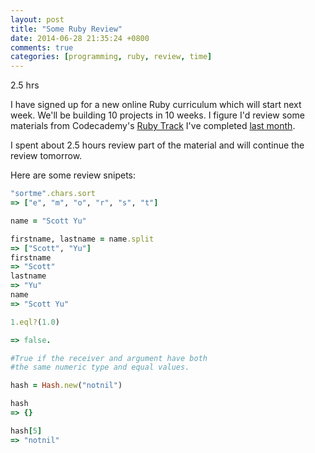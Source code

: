 ```yaml
---
layout: post
title: "Some Ruby Review"
date: 2014-06-28 21:35:24 +0800
comments: true
categories: [programming, ruby, review, time]
---
```


2.5 hrs

I have signed up for a new online Ruby curriculum which will start next week. We'll be building 10 projects in 10 weeks. I figure I'd review some materials from Codecademy's [Ruby Track][rubytrack] I've completed [last month][badges].


I spent about 2.5 hours review part of the material and will continue the review tomorrow.

Here are some review snipets:


```ruby How do you sort a word by individual character?
"sortme".chars.sort
=> ["e", "m", "o", "r", "s", "t"]
```

<!--more-->

```ruby Split name to firstname and lastname with one-line %}
name = "Scott Yu"

firstname, lastname = name.split
=> ["Scott", "Yu"]
firstname
=> "Scott"
lastname
=> "Yu"
name
=> "Scott Yu"
```

```ruby true or false %}
1.eql?(1.0)

=> false.

#True if the receiver and argument have both
#the same numeric type and equal values.
```

```ruby set default hash value %}
hash = Hash.new("notnil")

hash
=> {}

hash[5]
=> "notnil"
```

[rubytrack]: http://www.codecademy.com/tracks/ruby
[badges]: http://www.codecademy.com/users/scottyu/achievements